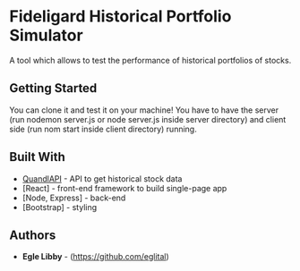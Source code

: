 # Fideligard Historical Portfolio Simulator

A tool which allows to test the performance of historical portfolios of stocks.

## Getting Started

You can clone it and test it on your machine! You have to have the server (run nodemon server.js or node server.js inside server directory) and client side (run nom start inside client directory) running.


## Built With

* [QuandlAPI](https://blog.quandl.com/) - API to get historical stock data
* [React] - front-end framework to build single-page app
* [Node, Express] - back-end
* [Bootstrap] - styling


## Authors

* **Egle Libby** - (https://github.com/eglital)
